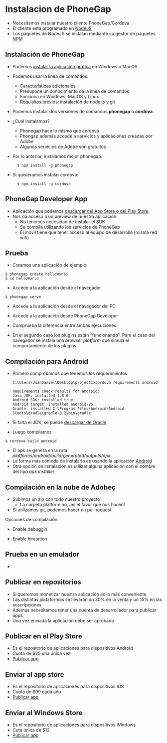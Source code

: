 # Instalacion de PhoneGap




* Necesitamos instalar nuestro cliente PhoneGap/Cordova
* El cliente está programado en [NodeJS](https://nodejs.org/)
* Los paquetes de NodeJS se instalan mediante su gestor de paquetes [NPM](https://www.npmjs.com/)

## Instalación de PhoneGap

* Podemos [instalar la aplicación gráfica](http://docs.phonegap.com/getting-started/1-install-phonegap/desktop/) en Windows o MacOS
* Podemos usar la linea de comandos:
  * Características adicionales
  * Presupone un conocimiento de la línea de comandos
  * Funciona en Windows, MacOS y Linux
  * Requisitos previos: instalación de node.js y git


* Podemos instalar dos versiones de comandos:**phonegap** o **cordova**. 
* ¿Cuál instalamos?

  * Phonegap hace lo mismo que cordova
  * Phongap además accede a servicios y aplicaciones creadas por Adobe
  * Algunos servicios de Adobe son gratuitos

* Por lo anterior, instalamos mejor phonegap:

  ```
    $ npm install -g phonegap
  ```

* Si quisieramos instalar cordova:

  ```
    $ npm install -g cordova
  ```




## PhoneGap Developer App

- Aplicación que podemos [descargar del App Store o del Play Store](http://docs.phonegap.com/getting-started/2-install-mobile-app/).
- Nos da acceso a un preview de nuestra aplicación:
  - No tenemos necesidad de instalar el SDK
  - Se compila utilizando los servicios de PhoneGap
  - El movil tiene que tener acceso al equipo de desarrollo (misma red wifi)
  

## Prueba 

- Creamos una aplicación de ejemplo:

```
$ phonegap create helloWorld
$ cd helloWorld
```
- Accede a la aplicación desde el navegador

```
$ phonegap serve
```

- Accede a la aplicación desde el navegador del PC
- Accede a la aplicación desde PhoneGap Developer

- Comprueba la diferencia entre ambas ejecuciones.
- En el segundo caso los plugins están "funcionando". Pare el caso del navegador se instala una *browser platform* que simula el comportamiento de los plugins.
  
## Compilación para Android
- Primero comprobamos que tenemos los requerimientos
  ```
  C:\Users\JuanDaniel\Desktop\project1>cordova requirements android
  
  Requirements check results for android:
  Java JDK: installed 1.8.0
  Android SDK: installed true
  Android target: installed android-25
  Gradle: installed C:\Program Files\Android\Android Studio\gradle\gradle-3.2\bin\gradle
  ```
* Si falta el JDK, se puede [descargar de Oracle](http://www.oracle.com/technetwork/java/javase/downloads/jdk8-downloads-2133151.html)

- Luego compilamos
```
$ cordova build android
```
- El apk se genera en la ruta *platforms/android/build/generated/outputs/apk*
- La forma más cómoda de instalarlo es usando la aplicación [Airdroid](https://web.airdroid.com/)
- Otra opción de instalación es utilizar alguna aplicación con el nombre del tipo *apk installer*

## Compilación en la nube de Adobeç
- Subimos un zip con todo nuestro proyecto
  - La carpeta platform no, ¡es el favor que nos hacen!
- Si utilizamos git, podemos hacer un pull request

Opciones de compilación:
- Enable debuggin

- Enable hiratation

## Prueba en un emulador
- 

## Publicar en repositorios
- Si queremos monetizar nuestra aplicación es lo más conveniente
- Las distintas plataformas se llevarán un 30% en la venta y un 15% en las suscripciones
- Además necesitamos tener una cuenta de desarrollador para publicar apps
- Una vez envíada la aplicación debe ser aprobada

## Publicar en el Play Store
- Es el repositorio de aplicaciones para dispositivos Android
- Cuota de $25 una única vez
- [Publicar app](https://play.google.com/apps/publish/signup/)


## Enviar al app store
- Es el repositorio de aplicaciones para dispositivos IOS
- Cuota de $99 cada año
- [Publicar app](https://developer.apple.com/app-store/submissions/)

## Enviar al Windows Store
- Es el repositorio de aplicaciones para dispositivos Windows
- Cuta única de $12
- [Publicar app](https://developer.microsoft.com/es-es/store/publish-apps)